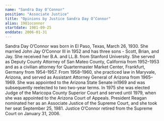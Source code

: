 ```yaml
---
name: "Sandra Day O’Connor"
position: "Associate Justice"
title: "Opinions by Justice Sandra Day O’Connor"
alias: 1981oconnor
startdate: 1981-09-25
enddate: 2006-01-31
---
```

Sandra Day O’Connor was born in El Paso, Texas, March 26, 1930. She married John Jay O’Connor III in 1952 and has three sons - Scott, Brian, and Jay. She received her B.A. and LL.B. from Stanford University. She served as Deputy County Attorney of San Mateo County, California from 1952–1953 and as a civilian attorney for Quartermaster Market Center, Frankfurt, Germany from 1954–1957. From 1958–1960, she practiced law in Maryvale, Arizona, and served as Assistant Attorney General of Arizona from 1965–1969. She was appointed to the Arizona State Senate in1969 and was subsequently reelected to two two-year terms. In 1975 she was elected Judge of the Maricopa County Superior Court and served until 1979, when she was appointed to the Arizona Court of Appeals. President Reagan nominated her as an Associate Justice of the Supreme Court, and she took her seat September 25, 1981. Justice O’Connor retired from the Supreme Court on January 31, 2006.
